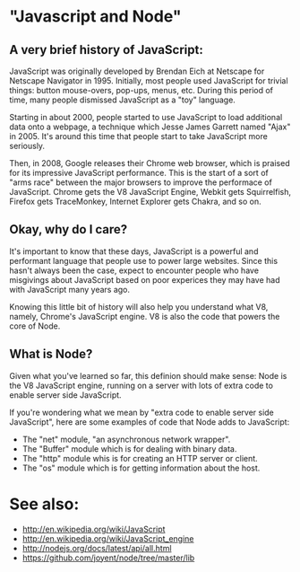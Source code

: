 "Javascript and Node"
=====================

A very brief history of JavaScript:
-----------------------------------

JavaScript was originally developed by Brendan Eich at Netscape for Netscape Navigator in 1995.
Initially, most people used JavaScript for trivial things: button mouse-overs, pop-ups, menus, etc.
During this period of time, many people dismissed JavaScript as a "toy" language.

Starting in about 2000, people started to use JavaScript to load additional data onto a webpage, 
a technique which Jesse James Garrett named "Ajax" in 2005. 
It's around this time that people start to take JavaScript more seriously.

Then, in 2008, Google releases their Chrome web browser, which is praised for its impressive JavaScript performance. 
This is the start of a sort of "arms race" between the major browsers to improve the performace of JavaScript. 
Chrome gets the V8 JavaScript Engine, Webkit gets Squirrelfish, Firefox gets TraceMonkey, Internet Explorer gets Chakra, and so on.


Okay, why do I care?
--------------------

It's important to know that these days,
JavaScript is a powerful and performant language that people use to power large websites.
Since this hasn't always been the case,
expect to encounter people who have misgivings about JavaScript based on poor experices they may have had with JavaScript many years ago.

Knowing this little bit of history will also help you understand what V8, namely, Chrome's JavaScript engine.
V8 is also the code that powers the core of Node.

What is Node?
-------------

Given what you've learned so far, this definion should make sense: 
Node is the V8 JavaScript engine, running on a server with lots of extra code to enable server side JavaScript.

If you're wondering what we mean by "extra code to enable server side JavaScript", 
here are some examples of code that Node adds to JavaScript:
* The "net" module, "an asynchronous network wrapper".
* The "Buffer" module which is for dealing with binary data.
* The "http" module whis is for creating an HTTP server or client.
* The "os" module which is for getting information about the host.


See also:
=========

* http://en.wikipedia.org/wiki/JavaScript
* http://en.wikipedia.org/wiki/JavaScript_engine
* http://nodejs.org/docs/latest/api/all.html
* https://github.com/joyent/node/tree/master/lib